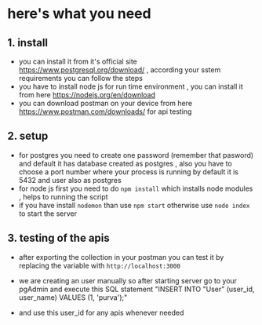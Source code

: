 # here's what you need


## 1. install 
- you can install it from it's official site https://www.postgresql.org/download/ , according your sstem requirements you can follow the steps
- you have to install node js for run time environment , you can install it from here https://nodejs.org/en/download
- you can download postman on your device from here https://www.postman.com/downloads/ for api testing




## 2. setup
- for postgres you need to create one password (remember that pasword) and default it has database created as postgres , also you have to choose a port number where your process is running by default it is 5432 and user also as postgres
- for node js first you need to do `npm install` which installs node modules , helps to running the script
- if you have install `nodemon` than use `npm start` otherwise use `node index` to start the server


## 3. testing of the apis
- after exporting the collection in your postman you can test it by replacing the variable with `http://localhost:3000`
- we are creating an user manually so after starting server go to your pgAdmin and execute this SQL statement 
 "INSERT INTO "User" (user_id, user_name)
  VALUES (1, 'purva');"

- and use this user_id for any apis whenever needed